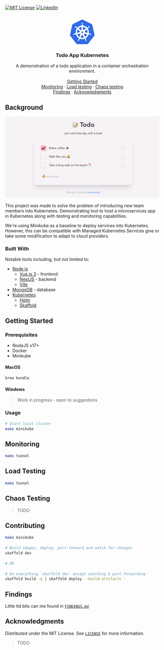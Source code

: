 [![MIT License][license-shield]][license-url]
[![LinkedIn][linkedin-shield]][linkedin-url]

<br />
<div align="center">
    <a href="https://github.com/johnnyhuy/todo-app-kubernetes">
    <img src="https://raw.githubusercontent.com/kubernetes/kubernetes/master/logo/logo.svg" alt="Logo" width="80" height="80">
    </a>
    <h3 align="center">Todo App Kubernetes</h3>
    <p align="center">
    A demonstration of a todo application in a container orchestration environment.
    <br />
    <br />
    <a href="#getting-started">Getting Started</a>
    <br />
    <a href="#monitoring">Monitoring</a>
    ·
    <a href="#load-testing">Load testing</a>
    ·
    <a href="#chaos-testing">Chaos testing</a>
    <br />
    <a href="./FINDINGS.md">Findings</a>
    ·
    <a href="#acknowledgments">Acknowledgments</a>
</div>

## Background

![Todo App][product-screenshot]

This project was made to solve the problem of introducing new team members into Kubernetes. Demonstrating tool to host a microservices app in Kubernetes along with testing and monitoring capabilities.

We're using Minikube as a baseline to deploy services into Kubernetes. However, this can be compatible with Managed Kubernetes Services give or take some modification to adapt to cloud providers.

### Built With

Notable tools including, but not limited to:

* [Node.js](https://nodejs.org/en/)
  * [Vue.js 3](https://vuejs.org/) - frontend
  * [NestJS](https://nestjs.com/) - backend
  * [Vite](https://vitejs.dev/)
* [MongoDB](https://www.mongodb.com/) - database
* [Kubernetes](https://kubernetes.io/)
  * [Helm](https://helm.sh/)
  * [Skaffold](https://skaffold.dev/)

## Getting Started

### Prerequisites

- NodeJS v17+
- Docker
- Minikube

#### MacOS

```sh
brew bundle
```

#### Windows

> Work in progress - open to suggestions

### Usage

```sh
# Start local cluster
make minikube
```

## Monitoring

```sh
make tunnel
```

## Load Testing

```sh
make tunnel
```

## Chaos Testing

> TODO

## Contributing

```bash
make minikube

# Build images, deploy, port-forward and watch for changes
skaffold dev

# OR

# Do everything `skaffold dev` except watching & port-forwarding
skaffold build -q | skaffold deploy --build-artifacts -
```

## Findings

Little tid bits can me found in [`FINDINGS.md`](./FINDINGS.md)

## Acknowledgments

Distributed under the MIT License. See [`LICENSE`](./LICENSE) for more information.

> TODO

[contributors-shield]: https://img.shields.io/github/contributors/johnnyhuy/todo-app-kubernetes.svg?style=for-the-badge
[contributors-url]: https://github.com/johnnyhuy/todo-app-kubernetes/graphs/contributors
[forks-shield]: https://img.shields.io/github/forks/johnnyhuy/todo-app-kubernetes.svg?style=for-the-badge
[forks-url]: https://github.com/johnnyhuy/todo-app-kubernetes/network/members
[stars-shield]: https://img.shields.io/github/stars/johnnyhuy/todo-app-kubernetes.svg?style=for-the-badge
[stars-url]: https://github.com/johnnyhuy/todo-app-kubernetes/stargazers
[issues-shield]: https://img.shields.io/github/issues/johnnyhuy/todo-app-kubernetes.svg?style=for-the-badge
[issues-url]: https://github.com/johnnyhuy/todo-app-kubernetes/issues
[license-shield]: https://img.shields.io/github/license/johnnyhuy/todo-app-kubernetes.svg?style=for-the-badge
[license-url]: https://github.com/johnnyhuy/todo-app-kubernetes/blob/master/LICENSE.txt
[linkedin-shield]: https://img.shields.io/badge/-LinkedIn-black.svg?style=for-the-badge&logo=linkedin&colorB=555
[linkedin-url]: https://www.linkedin.com/in/johnnyhuy/
[product-screenshot]: ./images/project-image.png
